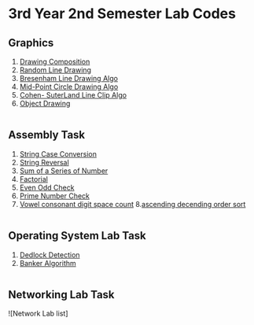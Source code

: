 # 3rd Year 2nd Semester Lab Codes

## Graphics 

1.  [Drawing Composition ](https://github.com/faiz28/CSE3Y2S_Experiment/blob/master/Computer%20Graphics/DrawingComposition.c)
2. [Random Line Drawing](https://github.com/faiz28/CSE3Y2S_Experiment/blob/master/Computer%20Graphics/random%20line.c)
3. [Bresenham Line Drawing Algo](https://github.com/faiz28/CSE3Y2S_Experiment/blob/master/Computer%20Graphics/bresenhum_line_drawing.c)
4. [Mid-Point Circle Drawing Algo](https://github.com/faiz28/CSE3Y2S_Experiment/blob/master/Computer%20Graphics/circleDrawing.c)
5. [Cohen- SuterLand Line Clip Algo](https://github.com/faiz28/CSE3Y2S_Experiment/blob/master/Computer%20Graphics/cohenSutherlandLineClipping.c) 
6. [Object Drawing](https://github.com/faiz28/CSE3Y2S_Experiment/blob/master/Computer%20Graphics/DrawingObject.c)

```
```
## Assembly Task

1. [String Case Conversion](https://github.com/faiz28/CSE3Y2S_Experiment/blob/master/Assembly/1_a(string%20conversion)_string.asm)
2. [String Reversal](https://github.com/faiz28/CSE3Y2S_Experiment/blob/master/Assembly/string%20reverse.asm)
3. [Sum of a Series of Number](https://github.com/faiz28/CSE3Y2S_Experiment/blob/master/Assembly/1_a(series%20sum)_number.asm)
4. [Factorial](https://github.com/faiz28/CSE3Y2S_Experiment/blob/master/Assembly/factorial.asm)
5. [Even Odd Check](https://github.com/faiz28/CSE3Y2S_Experiment/blob/master/Assembly/even_odd.asm)
6. [Prime Number Check](https://github.com/faiz28/CSE3Y2S_Experiment/blob/master/Assembly/prime_number_check.asm)
7. [Vowel consonant digit space count](https://github.com/faiz28/CSE3Y2S_Experiment/blob/master/Assembly/vowel_consonant_digit_space_count.asm)
8.[ascending decending order sort](https://github.com/faiz28/CSE3Y2S_Experiment/blob/master/Assembly/ascending_descending%20order_sort.asm)
```
```
## Operating System Lab Task
1. [Dedlock Detection](https://github.com/faiz28/CSE3Y2S_Experiment/blob/master/Operating_system/dedlock_detection.cpp)
2. [Banker Algorithm](https://github.com/faiz28/CSE3Y2S_Experiment/blob/master/Operating_system/banker_algorithm.cpp)
```
```
## Networking Lab Task
![Network Lab list]

